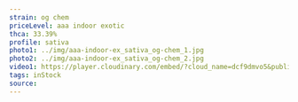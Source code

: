 ```yaml
---
strain: og chem
priceLevel: aaa indoor exotic
thca: 33.39%
profile: sativa
photo1: ../img/aaa-indoor-ex_sativa_og-chem_1.jpg
photo2: ../img/aaa-indoor-ex_sativa_og-chem_2.jpg
video1: https://player.cloudinary.com/embed/?cloud_name=dcf9dmvo5&public_id=aaa-indoor-ex_sativa_og-chem_xn6y6u&profile=flower
tags: inStock
source:
---
```

